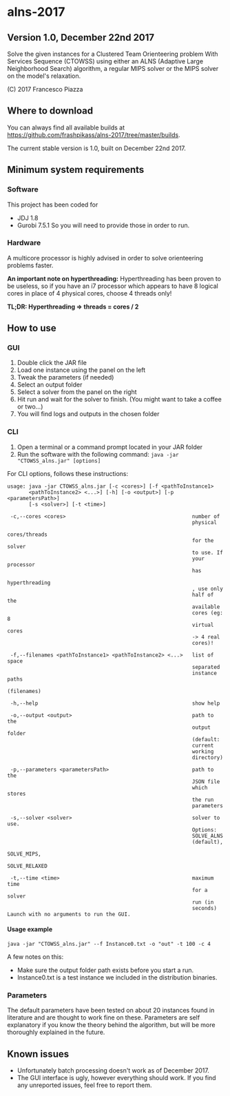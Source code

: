 # alns-2017
## Version 1.0, December 22nd 2017
Solve the given instances for a Clustered Team Orienteering problem With Services Sequence (CTOWSS) using either an ALNS (Adaptive Large Neighborhood Search) algorithm, a regular MIPS solver or the MIPS solver on the model's relaxation.

(C) 2017 Francesco Piazza

## Where to download
You can always find all available builds at https://github.com/frashpikass/alns-2017/tree/master/builds.

The current stable version is 1.0, built on December 22nd 2017.

## Minimum system requirements
### Software
This project has been coded for
- JDJ 1.8
- Gurobi 7.5.1
So you will need to provide those in order to run.

### Hardware
A multicore processor is highly advised in order to solve orienteering problems faster.

**An important note on hyperthreading:** Hyperthreading has been proven to be useless, so if you have an i7 processor which appears to have 8 logical cores in place of 4 physical cores, choose 4 threads only! 

**TL;DR: Hyperthreading => threads = cores / 2**

## How to use
### GUI
1. Double click the JAR file
2. Load one instance using the panel on the left
3. Tweak the parameters (if needed)
4. Select an output folder
5. Select a solver from the panel on the right
6. Hit run and wait for the solver to finish. (You might want to take a coffee or two...)
7. You will find logs and outputs in the chosen folder

### CLI
1. Open a terminal or a command prompt located in your JAR folder
2. Run the software with the following command: `java -jar "CTOWSS_alns.jar" [options]`

For CLI options, follows these instructions:
```
usage: java -jar CTOWSS_alns.jar [-c <cores>] [-f <pathToInstance1>
       <pathToInstance2> <...>] [-h] [-o <output>] [-p <parametersPath>]
       [-s <solver>] [-t <time>]

 -c,--cores <cores>                                         number of
                                                            physical
                                                            cores/threads
                                                            for the solver
                                                            to use. If
                                                            your processor
                                                            has
                                                            hyperthreading
                                                            , use only
                                                            half of the
                                                            available
                                                            cores (eg: 8
                                                            virtual cores
                                                            -> 4 real
                                                            cores)!

 -f,--filenames <pathToInstance1> <pathToInstance2> <...>   list of space
                                                            separated
                                                            instance paths
                                                            (filenames)

 -h,--help                                                  show help

 -o,--output <output>                                       path to the
                                                            output folder
                                                            (default:
                                                            current
                                                            working
                                                            directory)

 -p,--parameters <parametersPath>                           path to the
                                                            JSON file
                                                            which stores
                                                            the run
                                                            parameters

 -s,--solver <solver>                                       solver to use.
                                                            Options:
                                                            SOLVE_ALNS
                                                            (default),
                                                            SOLVE_MIPS,
                                                            SOLVE_RELAXED
 
 -t,--time <time>                                           maximum time
                                                            for a solver
                                                            run (in
                                                            seconds)
Launch with no arguments to run the GUI.
```

#### Usage example
`java -jar "CTOWSS_alns.jar" --f Instance0.txt -o "out" -t 100 -c 4`

A few notes on this:
- Make sure the output folder path exists before you start a run.
- Instance0.txt is a test instance we included in the distribution binaries.

### Parameters
The default parameters have been tested on about 20 instances found in literature and are thought to work fine on these.
Parameters are self explanatory if you know the theory behind the algorithm, but will be more thoroughly explained in the future.

## Known issues
- Unfortunately batch processing doesn't work as of December 2017.
- The GUI interface is ugly, however everything should work.
If you find any unreported issues, feel free to report them.
